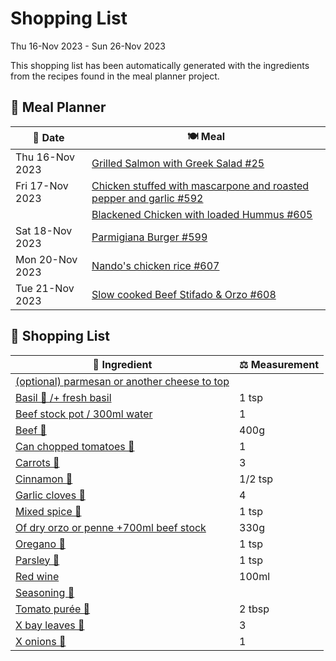 # Shopping List

Thu 16-Nov 2023 - Sun 26-Nov 2023

This shopping list has been automatically generated with the ingredients from the recipes found in the meal planner project.

## 📅 Meal Planner

|📅 Date| 🍽️ Meal|
|----|----|
|Thu 16-Nov 2023|[Grilled Salmon with Greek Salad #25](https://github.com/jcallaghan/The-Cookbook/issues/25)|
|Fri 17-Nov 2023|[Chicken stuffed with mascarpone and roasted pepper and garlic #592](https://github.com/jcallaghan/The-Cookbook/issues/592)|
||[Blackened Chicken with loaded Hummus #605](https://github.com/jcallaghan/The-Cookbook/issues/605)|
|Sat 18-Nov 2023|[Parmigiana Burger #599](https://github.com/jcallaghan/The-Cookbook/issues/599)|
|Mon 20-Nov 2023|[Nando's chicken rice #607](https://github.com/jcallaghan/The-Cookbook/issues/607)|
|Tue 21-Nov 2023|[Slow cooked Beef Stifado & Orzo #608](https://github.com/jcallaghan/The-Cookbook/issues/608)|

## 🛒 Shopping List

| 🍌 Ingredient| ⚖️ Measurement|
|----------|-----------|
|[(optional) parmesan or another cheese to top](https://www.sainsburys.co.uk/gol-ui/SearchResults/(optional)%20parmesan%20or%20another%20cheese%20to%20top)||
|[Basil 🌿 /+ fresh basil](https://www.sainsburys.co.uk/gol-ui/SearchResults/Basil%20🌿%20/+%20fresh%20basil)|1 tsp|
|[Beef stock pot / 300ml water](https://www.sainsburys.co.uk/gol-ui/SearchResults/Beef%20stock%20pot%20/%20300ml%20water)|1|
|[Beef 🥩](https://www.sainsburys.co.uk/gol-ui/SearchResults/Beef%20🥩)|400g|
|[Can chopped tomatoes 🥫](https://www.sainsburys.co.uk/gol-ui/SearchResults/Can%20chopped%20tomatoes%20🥫)|1|
|[Carrots 🥕](https://www.sainsburys.co.uk/gol-ui/SearchResults/Carrots%20🥕)|3|
|[Cinnamon 🥄](https://www.sainsburys.co.uk/gol-ui/SearchResults/Cinnamon%20🥄)|1/2 tsp|
|[Garlic cloves 🧄](https://www.sainsburys.co.uk/gol-ui/SearchResults/Garlic%20cloves%20🧄)|4|
|[Mixed spice 🥄](https://www.sainsburys.co.uk/gol-ui/SearchResults/Mixed%20spice%20🥄)|1 tsp|
|[Of dry orzo or penne +700ml beef stock](https://www.sainsburys.co.uk/gol-ui/SearchResults/Of%20dry%20orzo%20or%20penne%20+700ml%20beef%20stock)|330g|
|[Oregano 🌿](https://www.sainsburys.co.uk/gol-ui/SearchResults/Oregano%20🌿)|1 tsp|
|[Parsley 🌿](https://www.sainsburys.co.uk/gol-ui/SearchResults/Parsley%20🌿)|1 tsp|
|[Red wine](https://www.sainsburys.co.uk/gol-ui/SearchResults/Red%20wine)|100ml|
|[Seasoning 🧂](https://www.sainsburys.co.uk/gol-ui/SearchResults/Seasoning%20🧂)||
|[Tomato purée 🍅](https://www.sainsburys.co.uk/gol-ui/SearchResults/Tomato%20purée%20🍅)|2 tbsp|
|[X bay leaves 🍃](https://www.sainsburys.co.uk/gol-ui/SearchResults/X%20bay%20leaves%20🍃)|3|
|[X onions 🧅](https://www.sainsburys.co.uk/gol-ui/SearchResults/X%20onions%20🧅)|1|
